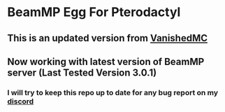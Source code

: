 # BeamMP Egg For Pterodactyl

## This is an updated version from **[VanishedMC](https://github.com/VanishedMC/Pterodactyl-BeampMP-Egg)**

## Now working with latest version of BeamMP server (Last Tested Version 3.0.1)

### I will try to keep this repo up to date for any bug report on my **[discord](https://discord.gg/nKvKwjvXs6)**
